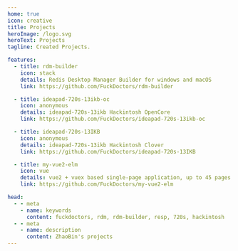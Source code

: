 ```yaml
---
home: true
icon: creative
title: Projects
heroImage: /logo.svg
heroText: Projects
tagline: Created Projects.

features:
  - title: rdm-builder
    icon: stack
    details: Redis Desktop Manager Builder for windows and macOS
    link: https://github.com/FuckDoctors/rdm-builder

  - title: ideapad-720s-13ikb-oc
    icon: anonymous
    details: ideapad-720s-13ikb Hackintosh OpenCore
    link: https://github.com/FuckDoctors/ideapad-720s-13ikb-oc

  - title: ideapad-720s-13IKB
    icon: anonymous
    details: ideapad-720s-13ikb Hackintosh Clover
    link: https://github.com/FuckDoctors/ideapad-720s-13IKB

  - title: my-vue2-elm
    icon: vue
    details: vue2 + vuex based single-page application, up to 45 pages (re-typing for study purpose)
    link: https://github.com/FuckDoctors/my-vue2-elm

head:
  - - meta
    - name: keywords
      content: fuckdoctors, rdm, rdm-builder, resp, 720s, hackintosh
  - - meta
    - name: description
      content: ZhaoBin's projects
---
```

